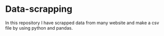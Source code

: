 # Data-scrapping
In this repository I have scrapped data from many website and make a csv file by using python and pandas. 
